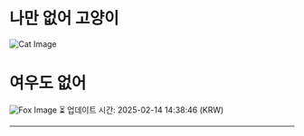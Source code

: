 
# 나만 없어 고양이

![Cat Image](https://cdn2.thecatapi.com/images/dba.jpg)

# 여우도 없어
![Fox Image](https://randomfox.ca/images/80.jpg)
⏳ 업데이트 시간: 2025-02-14 14:38:46 (KRW)

---
